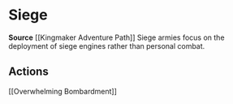 ﻿---
id: '457'
name: Siege
rarity: Common
source: '[[DATABASE/source/Kingmaker Adventure Path|Kingmaker Adventure Path]]'
trait:
- Siege
type: Trait

---
# Siege

**Source** [[Kingmaker Adventure Path]]
Siege armies focus on the deployment of siege engines rather than personal combat.

## Actions

[[Overwhelming Bombardment]]